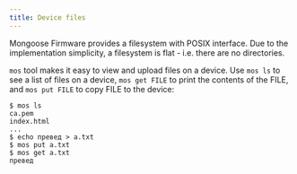 ```yaml
---
title: Device files
---
```


Mongoose Firmware provides a filesystem with POSIX interface. Due to the
implementation simplicity, a filesystem is flat - i.e. there are no directories.

`mos` tool makes it easy to view and upload files on a device. Use
`mos ls` to see a list of files on a device, `mos get FILE` to print
the contents of the FILE, and `mos put FILE` to copy FILE to the device:

```
$ mos ls
ca.pem
index.html
...
$ echo превед > a.txt
$ mos put a.txt
$ mos get a.txt
превед
```
